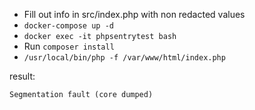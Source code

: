 
 - Fill out info in src/index.php with non redacted values
 - `docker-compose up -d`
 - `docker exec -it phpsentrytest bash`
 - Run `composer install`
 - `/usr/local/bin/php -f /var/www/html/index.php`
 
result:

    Segmentation fault (core dumped)
